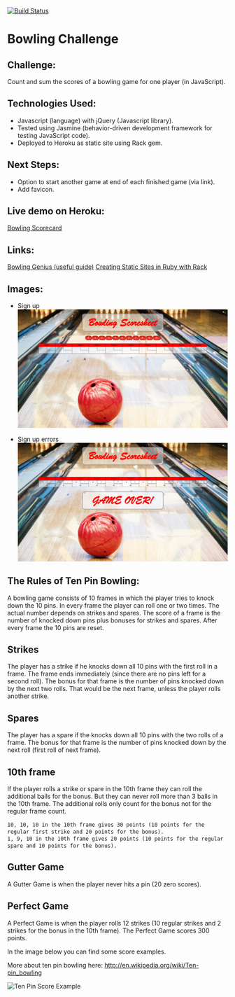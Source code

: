 [![Build Status](https://travis-ci.org/andygout/bowling-challenge.png)](https://travis-ci.org/andygout/bowling-challenge)

Bowling Challenge
=================

Challenge:
-------

Count and sum the scores of a bowling game for one player (in JavaScript).

Technologies Used:
-------

- Javascript (language) with jQuery (Javascript library).
- Tested using Jasmine (behavior-driven development framework for testing JavaScript code).
- Deployed to Heroku as static site using Rack gem.

Next Steps:
-------

- Option to start another game at end of each finished game (via link).
- Add favicon.

Live demo on Heroku:
-------
[Bowling Scorecard](https://dry-harbor-7560.herokuapp.com/)

Links:
-------

[Bowling Genius (useful guide)](http://www.bowlinggenius.com/)
[Creating Static Sites in Ruby with Rack](https://devcenter.heroku.com/articles/static-sites-ruby)

Images:
-------

- Sign up
![Start Screen](images/start_screen.png)

- Sign up errors
![Game Over](images/game_over.png)


The Rules of Ten Pin Bowling:
-------

A bowling game consists of 10 frames in which the player tries to knock down the 10 pins. In every frame the player can roll one or two times. The actual number depends on strikes and spares. The score of a frame is the number of knocked down pins plus bonuses for strikes and spares. After every frame the 10 pins are reset.

Strikes
-------

The player has a strike if he knocks down all 10 pins with the first roll in a frame. The frame ends immediately (since there are no pins left for a second roll). The bonus for that frame is the number of pins knocked down by the next two rolls. That would be the next frame, unless the player rolls another strike.

Spares
-------

The player has a spare if the knocks down all 10 pins with the two rolls of a frame. The bonus for that frame is the number of pins knocked down by the next roll (first roll of next frame).

10th frame
-------

If the player rolls a strike or spare in the 10th frame they can roll the additional balls for the bonus. But they can never roll more than 3 balls in the 10th frame. The additional rolls only count for the bonus not for the regular frame count.

    10, 10, 10 in the 10th frame gives 30 points (10 points for the regular first strike and 20 points for the bonus).
    1, 9, 10 in the 10th frame gives 20 points (10 points for the regular spare and 10 points for the bonus).

Gutter Game
-------

A Gutter Game is when the player never hits a pin (20 zero scores).

Perfect Game
-------

A Perfect Game is when the player rolls 12 strikes (10 regular strikes and 2 strikes for the bonus in the 10th frame). The Perfect Game scores 300 points.

In the image below you can find some score examples.

More about ten pin bowling here: http://en.wikipedia.org/wiki/Ten-pin_bowling

![Ten Pin Score Example](images/example_ten_pin_scoring.png)

